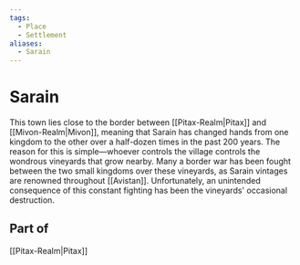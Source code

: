 ```yaml
---
tags:
  - Place
  - Settlement
aliases:
  - Sarain
---
```

# Sarain
This town lies close to the border between [[Pitax-Realm|Pitax]] and [[Mivon-Realm|Mivon]], meaning that Sarain has changed hands from one kingdom to the other over a half-dozen times in the past 200 years. The reason for this is simple—whoever controls the village controls the wondrous vineyards that grow nearby. Many a border war has been fought between the two small kingdoms over these vineyards, as Sarain vintages are renowned throughout [[Avistan]]. Unfortunately, an unintended consequence of this constant fighting has been the vineyards' occasional destruction.
## Part of
[[Pitax-Realm|Pitax]]